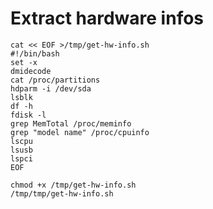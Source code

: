 # Extract hardware infos

	cat << EOF >/tmp/get-hw-info.sh
	#!/bin/bash
	set -x
	dmidecode
	cat /proc/partitions
	hdparm -i /dev/sda
	lsblk
	df -h
	fdisk -l
	grep MemTotal /proc/meminfo
	grep "model name" /proc/cpuinfo
	lscpu
	lsusb
	lspci
	EOF

	chmod +x /tmp/get-hw-info.sh
	/tmp/tmp/get-hw-info.sh
